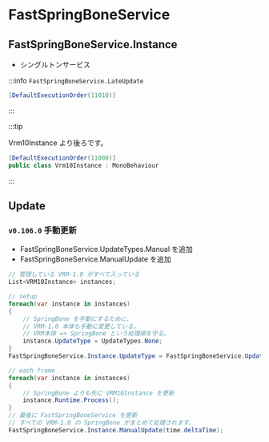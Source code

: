 # FastSpringBoneService

## FastSpringBoneService.Instance

- シングルトンサービス

:::info
`FastSpringBoneService.LateUpdate`

```csharp
[DefaultExecutionOrder(11010)]
```

:::

:::tip

Vrm10Instance より後ろです。

```csharp
[DefaultExecutionOrder(11000)]
public class Vrm10Instance : MonoBehaviour
```

:::

## Update

### `v0.106.0` 手動更新

- FastSpringBoneService.UpdateTypes.Manual を追加
- FastSpringBoneService.ManualUpdate を追加

```csharp
// 管理している VRM-1.0 がすべて入っている
List<VRM10Instance> instances;

// setup
foreach(var instance in instances)
{
    // SpringBone を手動にするために、
    // VRM-1.0 本体も手動に変更している。
    // VRM本体 => SpringBone という処理順を守る。
    instance.UpdateType = UpdateTypes.None;
}
FastSpringBoneService.Instance.UpdateType = FastSpringBoneService.UpdateTypes.Manual;

// each frame
foreach(var instance in instances)
{
    // SpringBone よりも先に VRM10Instance を更新
    instance.Runtime.Process();
}
// 最後に FastSpringBoneService を更新
// すべての VRM-1.0 の SpringBone がまとめて処理されます。
FastSpringBoneService.Instance.ManualUpdate(time.deltaTime);
```
